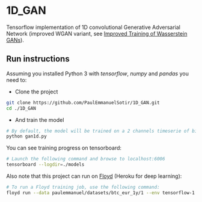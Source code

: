# 1D_GAN

Tensorflow implementation of 1D convolutional Generative Adversarial Network (improved WGAN variant, see [Improved Training of Wasserstein GANs](https://arxiv.org/abs/1704.00028)).

## Run instructions

Assuming you installed Python 3 with *tensorflow*, *numpy* and *pandas* you need to:

- Clone the project

```bash
git clone https://github.com/PaulEmmanuelSotir/1D_GAN.git
cd ./1D_GAN
```

- And train the model

```bash
# By default, the model will be trained on a 2 channels timeserie of bitcoin to eur exchange rate and volumes (csv file in *./data* directory)
python gan1d.py
```

You can see training progress on tensorboard:

```bash
# Launch the following command and browse to localhost:6006
tensorboard --logdir=./models
```

Also note that this project can run on [Floyd](https://www.floydhub.com/) (Heroku for deep learning):

```bash
# To run a Floyd training job, use the following command:
floyd run --data paulemmanuel/datasets/btc_eur_1y/1 --env tensorflow-1.4 --tensorboard --gpu "python gan1d.py --floyd-job"
```
